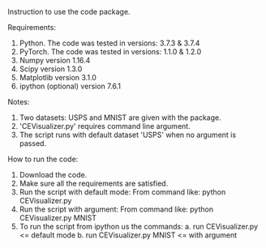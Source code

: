 Instruction to use the code package.

Requirements:
1. Python. The code was tested in versions: 3.7.3 & 3.7.4
2. PyTorch. The code was tested in versions: 1.1.0 & 1.2.0
3. Numpy version 1.16.4
4. Scipy version 1.3.0
5. Matplotlib version 3.1.0
6. ipython (optional) version 7.6.1


Notes: 
1. Two datasets: USPS and MNIST are given with the package.
2. 'CEVisualizer.py' requires command line argument.
3. The script runs with default dataset 'USPS' when no argument is passed.

How to run the code:
1. Download the code.
2. Make sure all the requirements are satisfied.
3. Run the script with default mode: From command like:
	python CEVisualizer.py
4. Run the script with argument: From command like:
	python CEVisualizer.py MNIST
5. To run the script from ipython us the commands:
	a. run CEVisualizer.py <= default mode
	b. run CEVisualizer.py MNIST <= with argument

